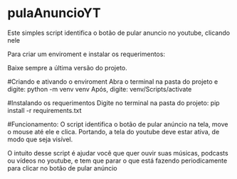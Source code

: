 # pulaAnuncioYT
Este simples script identifica o botão de pular anuncio no youtube, clicando nele

Para criar um enviroment e instalar os requerimentos:

Baixe sempre a última versão do projeto.

#Criando e ativando o enviroment
Abra o terminal na pasta do projeto e digite: python -m venv venv
Após, digite: venv/Scripts/activate

#Instalando os requerimentos
Digite no terminal na pasta do projeto: pip install -r requirements.txt

#Funcionamento:
O script identifica o botão de pular anúncio na tela, move o mouse até ele e clica.
Portando, a tela do youtube deve estar ativa, de modo que seja visível.

O intuito desse script é ajudar você que quer ouvir suas músicas, podcasts ou vídeos no youtube, e tem que parar o que está fazendo periodicamente para clicar no botão de pular anúncio

